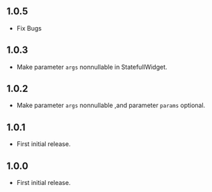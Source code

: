 ## 1.0.5
* Fix Bugs
## 1.0.3
* Make parameter `args` nonnullable in StatefullWidget.
## 1.0.2
* Make parameter `args` nonnullable ,and parameter `params` optional.
## 1.0.1

* First initial release.
## 1.0.0

* First initial release.